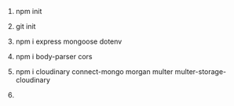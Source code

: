 1. npm init
2. git init
3. npm i express mongoose dotenv
4. npm i body-parser cors

5. npm i cloudinary connect-mongo morgan multer multer-storage-cloudinary
6. 